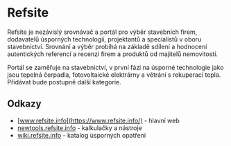 # Refsite
Refsite je nezávislý srovnávač a portál pro výběr stavebních firem, dodavatelů úsporných technologií, projektantů a specialistů v oboru stavebnictví. Srovnání a výběr probíhá na základě sdílení a hodnocení autentických referencí a recenzí firem a produktů od majitelů nemovitostí.

Portál se zaměřuje na stavebnictví, v první fázi na úsporné technologie jako jsou tepelná čerpadla, fotovoltaické elektrárny a větrání s rekuperací tepla. Přidávat bude postupně další kategorie.

## Odkazy
* [www.refsite.info](https://www.refsite.info/) - hlavní web
* [newtools.refsite.info](https://newtools.refsite.info/) - kalkulačky a nástroje
* [wiki.refsite.info](https://wiki.refsite.info/) - katalog úsporných opatření
